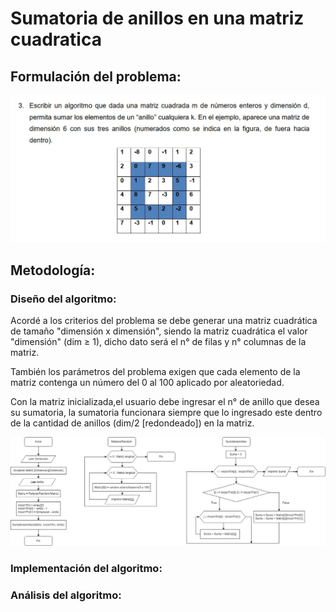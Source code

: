 # Sumatoria de anillos en una matriz cuadratica

## Formulación del problema:

<div style="text-align: center;">
  <img src="IMAGENProblema.jpg" alt="Imagen del problema" width="700" />
</div>

## Metodología:

### Diseño del algoritmo:

Acordé a los criterios del problema se debe generar una matriz cuadrática de tamaño "dimensión x dimensión", siendo la matriz cuadrática el valor "dimensión" (dim ≥ 1), dicho dato será el n° de filas y n° columnas de la matriz.

También los parámetros del problema exigen que cada elemento de la matriz contenga un número del 0 al 100 aplicado por aleatoriedad.

Con la matriz inicializada,el usuario debe ingresar el n° de anillo que desea su sumatoria, la sumatoria funcionara siempre que lo ingresado este dentro de la cantidad de anillos (dim/2 [redondeado]) en la matriz. 




<div style="text-align: center;">
  <img src="Diagrama.jpg" alt="Imagen del diagrama" width="700" />
</div>


### Implementación del algoritmo:

### Análisis del algoritmo:
